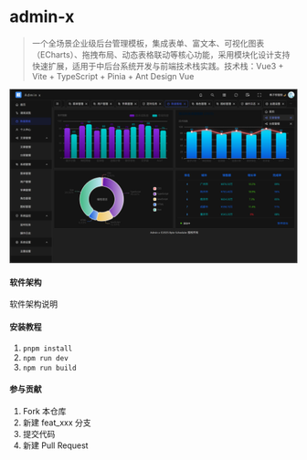 # admin-x

> 一个全场景企业级后台管理模板，集成表单、富文本、可视化图表（ECharts）、拖拽布局、动态表格联动等核心功能，采用模块化设计支持快速扩展，适用于中后台系统开发与前端技术栈实践。技术栈：Vue3 + Vite + TypeScript + Pinia + Ant Design Vue

![dashboard.png](docs/dashboard.png)

#### 软件架构

软件架构说明

#### 安装教程

1. `pnpm install`
2. `npm run dev`
3. `npm run build`

#### 参与贡献

1. Fork 本仓库
2. 新建 feat_xxx 分支
3. 提交代码
4. 新建 Pull Request
